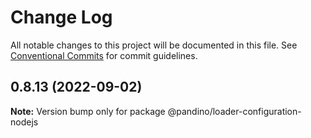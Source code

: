 # Change Log

All notable changes to this project will be documented in this file.
See [Conventional Commits](https://conventionalcommits.org) for commit guidelines.

## 0.8.13 (2022-09-02)

**Note:** Version bump only for package @pandino/loader-configuration-nodejs
